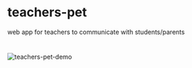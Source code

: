 # teachers-pet
web app for teachers to communicate with students/parents
#
![teachers-pet-demo](https://user-images.githubusercontent.com/13569476/33236825-76cfb656-d214-11e7-900e-cffd0bb79bcf.gif)
